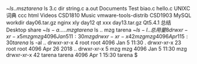 ~$ls ..
msz    tarena
~$ls
3.c                     dir                        string.c
a.out                   Documents                  Test
biao.c                  hello.c                    UNIXC词典
ccc                     html                       Videos
CSD1810                 Music                      vmware-tools-distrib
CSD1903                 MySQL                      workdir
day06.tar.gz            nginx                      xly
day12                   qt                         xxx
day13.tar.gz            Qt5.4.1                    总结
Desktop                 share
~$ls -a ..
.   ..   mzg   tarena
~$ls ..
mzg    tarena
~$ls -l ..
总用量  8
drwxr-xr-x  5   mzg   mzg   4096   Jan    5   11:30   mzg
drwxr-xr-x  42  mzg   mzg   4096   Apr    1   15:30   tarena
~$ls -al ..
drwxr-xr-x  4   root     root   4096   Jan    5   11:30   .
drwxr-xr-x 23   root     root   4096   Apr   26    2018   ..
drwxr-xr-x  5   mzg      mzg    4096   Jan    5   11:30   mzg
drwxr-xr-x 42   tarena   tarena 4096   Apr    1   15:30   tarena
$